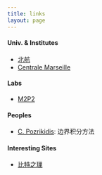```yaml
---
title: links
layout: page
---
```


#### Univ. & Institutes
- [北航](http://www.buaa.edu.cn/)
- [Centrale Marseille](https://www.centrale-marseille.fr/)


#### Labs
- [M2P2](http://www.m2p2.fr/)


#### Peoples
- [C. Pozrikidis](http://dehesa.freeshell.org/): 边界积分方法


#### Interesting Sites
- [比特之理](http://www.kylen314.com/)
